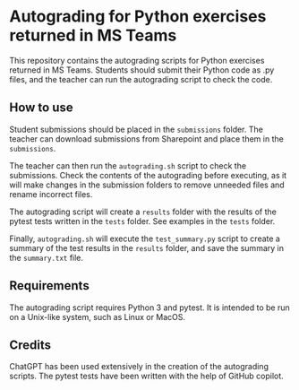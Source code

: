 # Autograding for Python exercises returned in MS Teams

This repository contains the autograding scripts for Python exercises returned
in MS Teams. Students should submit their Python code as .py files, and the
teacher can run the autograding script to check the code.

## How to use

Student submissions should be placed in the `submissions` folder. The teacher
can download submissions from Sharepoint and place them in the `submissions`.

The teacher can then run the `autograding.sh` script to check the submissions.
Check the contents of the autograding before executing, as it will make changes
in the submission folders to remove unneeded files and rename incorrect files.

The autograding script will create a `results` folder with the results of the
pytest tests written in the `tests` folder. See examples in the `tests` folder.

Finally, `autograding.sh` will execute the `test_summary.py` script to create a
summary of the test results in the `results` folder, and save the summary in the
`summary.txt` file.

## Requirements

The autograding script requires Python 3 and pytest. It is intended to be run on
a Unix-like system, such as Linux or MacOS.

## Credits

ChatGPT has been used extensively in the creation of the autograding scripts.
The pytest tests have been written with the help of GitHub copilot.
